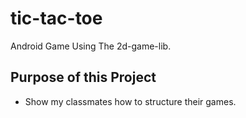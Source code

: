 # tic-tac-toe
Android Game Using The 2d-game-lib.

## Purpose of this Project
- Show my classmates how to structure their games. 
